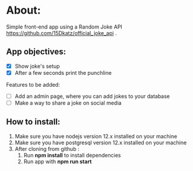 # About:

Simple front-end app using a Random Joke API <https://github.com/15Dkatz/official_joke_api> .

## App objectives:

- [x] Show joke's setup
- [x] After a few seconds print the punchline

Features to be added:

- [ ] Add an admin page, where you can add jokes to your database
- [ ] Make a way to share a joke on social media

## How to install:

1. Make sure you have nodejs version 12.x installed on your machine
2. Make sure you have postgresql version 12.x installed on your machine
3. After cloning from github :
   1. Run **npm install** to install dependencies
   1. Run app with **npm run start**
